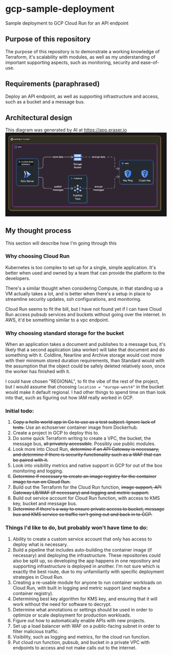 # gcp-sample-deployment
Sample deployment to GCP Cloud Run for an API endpoint

## Purpose of this repository
The purpose of this repository is to demonstrate a working knowledge of Terraform, it's scalability with modules, as well as my understanding of important supporting aspects, such as monitoring, security and ease-of-use.

## Requirements (paraphrased)
Deploy an API endpoint, as well as supporting infrastructure and access, such as a bucket and a message bus.

## Architectural design
This diagram was generated by AI at https://app.eraser.io
![Architecture Diagram showing Cloud Run Service with connections to a Storage Bucket and a Pub/Sub Topic, both using KMS encryption](docs/generated_diagram.png)

## My thought process
This section will describe how I'm going through this 

### Why choosing Cloud Run
Kubernetes is too complex to set up for a single, simple application. It's better when used and owned by a team that can provide the platform to the developers.

There's a similar thought when considering Compute, in that standing up a VM actually takes a lot, and is better when there's a setup in place to streamline security updates, ssh configurations, and monitoring.

Cloud Run seems to fit the bill, but I have not found yet if I can have Cloud Run access pubsub services and buckets without going over the internet. In AWS, it'd be something similar to a vpc endpoint.

### Why choosing standard storage for the bucket
When an application takes a document and publishes to a message bus, it's likely that a second application (aka worker) will take that document and do something with it. Coldline, Nearline and Archive storage would cost more with their minimum stored duration requirements, than Standard would with the assumption that the object could be safely deleted relatively soon, once the worker has finished with it.

I could have chosen "REGIONAL", to fit the vibe of the rest of the project, but I would assume that choosing `location = "europe-west4"` in the bucket would make it default regional. I had other things to spend time on than look into that, such as figuring out how IAM really worked in GCP.

### Initial todo:
1. ~~Copy a hello world app in Go to use as a test subject. Ignore lack of tests.~~ Use an echoserver container image from Dockerhub.
1. Create a project in GCP to deploy this to.
1. Do some quick Terraform writing to create a VPC, the bucket, the message bus, ~~all privately accessible~~. Possibly use public modules.
1. Look more into Cloud Run, ~~determine if an API Gateway is necessary, and determine if there is security functionality such as a WAF that can be paired with it.~~
1. Look into visibility metrics and native support in GCP for out of the box monitoring and logging.
1. ~~Determine if necessary to create an image registry for the container image to run on Cloud Run.~~
1. Build out the Terraform for the Cloud Run function, ~~image support, API Gateway LB/WAF (if necessary) and logging and metric support.~~
1. Build out service account for Cloud Run function, with access to KMS key, bucket and message bus.
1. ~~Determine if there's a way to ensure private access to bucket, message bus and KMS service so traffic isn't going out and back in to GCP.~~


### Things I'd like to do, but probably won't have time to do:
1. Ability to create a custom service account that only has access to deploy what is necessary.
1. Build a pipeline that includes auto-building the container image (if necessary) and deploying the infrastructure. These repositories could also be split up, so developing the app happens in one repository and supporting infrastructure is deployed in another. I'm not sure which is exactly the best route, due to my unfamiliarity with specific deployment strategies in Cloud Run.
1. Creating a re-usable module for anyone to run container workloads on Cloud Run, with built in logging and metric support (and maybe a container registry).
1. Determining best key algorithm for KMS key, and ensuring that it will work without the need for software to decrypt.
1. Determine what annotations or settings should be used in order to optimize or scale deployment for production workloads.
1. Figure out how to automatically enable APIs with new projects.
1. Set up a load balancer with WAF on a public-facing subnet in order to filter malicious traffic.
1. Visibility, such as logging and metrics, for the cloud run function.
1. Put cloud run function, pubsub, and bucket in a private VPC with endpoints to access and not make calls out to the internet.